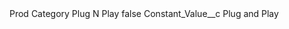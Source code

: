 <?xml version="1.0" encoding="UTF-8"?>
<CustomMetadata xmlns="http://soap.sforce.com/2006/04/metadata" xmlns:xsi="http://www.w3.org/2001/XMLSchema-instance" xmlns:xsd="http://www.w3.org/2001/XMLSchema">
    <label>Prod Category Plug N Play</label>
    <protected>false</protected>
    <values>
        <field>Constant_Value__c</field>
        <value xsi:type="xsd:string">Plug and Play</value>
    </values>
</CustomMetadata>
